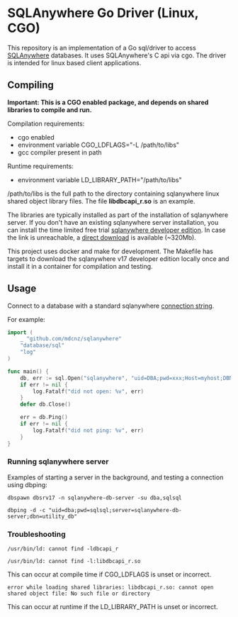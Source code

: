 # SQLAnywhere Go Driver (Linux, CGO)

This repository is an implementation of a Go sql/driver to access [SQLAnywhere](http://dcx.sap.com/index.html#sqla170/en/) databases. It uses SQLAnywhere's C api via cgo. The driver is intended for linux based client applications.

## Compiling

**Important: This is a CGO enabled package, and depends on shared libraries to compile and run.**

Compilation requirements:

- cgo enabled
- environment variable CGO_LDFLAGS="-L /path/to/libs"
- gcc compiler present in path

Runtime requirements:

- environment variable LD_LIBRARY_PATH="/path/to/libs"

/path/to/libs is the full path to the directory containing sqlanywhere linux shared object library files. The file **libdbcapi_r.so** is an example.

The libraries are typically installed as part of the installation of sqlanywhere server. If you don't have an existing sqlanywhere server installation, you can install the time limited free trial [sqlanywhere developer edition](https://www.sap.com/cmp/td/sap-sql-anywhere-developer-edition-free-trial.html). In case the link is unreachable, a [direct download](https://storage.googleapis.com/sqlanywhere-driver/sqla17developerlinux.tar.gz) is available (~320Mb).

This project uses docker and make for development. The Makefile has targets to download the sqlanywhere v17 developer edition locally once and install it in a container for compilation and testing.

## Usage

Connect to a database with a standard sqlanywhere [connection string](http://dcx.sap.com/index.html#sqla170/en/html/8142fdf46ce21014b956e05a37e48df4.html).

For example:

```go
import (
    _ "github.com/mdcnz/sqlanywhere"
    "database/sql"
    "log"
)

func main() {
    db, err := sql.Open("sqlanywhere", "uid=DBA;pwd=xxx;Host=myhost;DBN=mydb;Server=myserver")
    if err != nil {
        log.Fatalf("did not open: %v", err)
    }
    defer db.Close()

    err = db.Ping()
    if err != nil {
        log.Fatalf("did not ping: %v", err)
    }
}
```

### Running sqlanywhere server

Examples of starting a server in the background, and testing a connection using dbping:

```shell
dbspawn dbsrv17 -n sqlanywhere-db-server -su dba,sqlsql
```

```shell
dbping -d -c "uid=dba;pwd=sqlsql;server=sqlanywhere-db-server;dbn=utility_db"
```

### Troubleshooting

```shell
/usr/bin/ld: cannot find -ldbcapi_r

/usr/bin/ld: cannot find -l:libdbcapi_r.so
```

This can occur at compile time if CGO_LDFLAGS is unset or incorrect.

```shell
error while loading shared libraries: libdbcapi_r.so: cannot open shared object file: No such file or directory
```

This can occur at runtime if the LD_LIBRARY_PATH is unset or incorrect.
